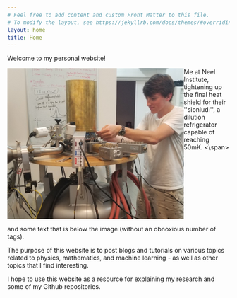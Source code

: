```yaml
---
# Feel free to add content and custom Front Matter to this file.
# To modify the layout, see https://jekyllrb.com/docs/themes/#overriding-theme-defaults
layout: home
title: Home
---
```


Welcome to my personal website!
<!-- Add an image here -->
<img align = "left" src="assets/20190626neelpic.PNG" width = 400px>

<span style = ""> Me at Neel Institute, tightening up the final heat shield for their ''sionludi'', a dilution refrigerator capable of reaching 50mK.
<\span>

<br clear="left"/>

<!-- <img align="left" src="https://cloud.githubusercontent.com/assets/532272/21507867/3376e9fe-cc4a-11e6-9350-7ec4f680da36.gif">

some text aligned to the right of the image

<br clear="left"/> -->

and some text that is below the image (without an obnoxious number of <br /> tags).

The purpose of this website is to post blogs and tutorials on various topics related to physics, mathematics, and machine learning - as well as other topics that I find interesting.

I hope to use this website as a resource for explaining my research and some of my Github repositories.
<!-- 
P.S. There are:
You can find the source of this project
[here](https://github.com/SimonDosda/gp-blog). -->
